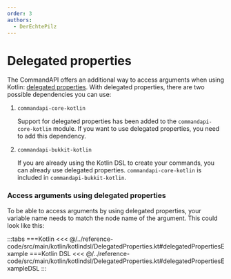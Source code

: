 ```yaml
---
order: 3
authors:
  - DerEchtePilz
---
```


# Delegated properties

The CommandAPI offers an additional way to access arguments when using Kotlin: [delegated properties](https://kotlinlang.org/docs/delegated-properties.html). With delegated properties, there are two possible dependencies you can use:

1. `commandapi-core-kotlin`

   Support for delegated properties has been added to the `commandapi-core-kotlin` module. If you want to use delegated properties, you need to add this dependency.

2. `commandapi-bukkit-kotlin`

   If you are already using the Kotlin DSL to create your commands, you can already use delegated properties. `commandapi-core-kotlin` is included in `commandapi-bukkit-kotlin`.



### Access arguments using delegated properties

To be able to access arguments by using delegated properties, your variable name needs to match the node name of the argument. This could look like this:

:::tabs
===Kotlin
<<< @/../reference-code/src/main/kotlin/kotlindsl/DelegatedProperties.kt#delegatedPropertiesExample
===Kotlin DSL
<<< @/../reference-code/src/main/kotlin/kotlindsl/DelegatedProperties.kt#delegatedPropertiesExampleDSL
:::